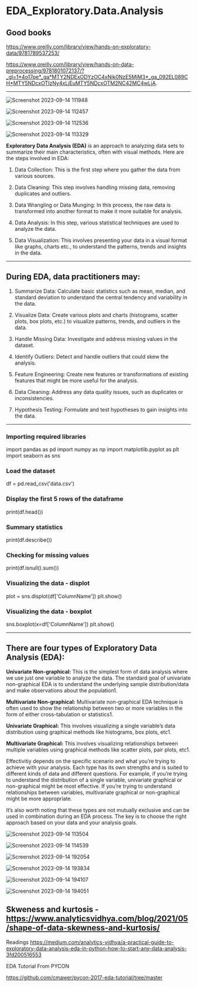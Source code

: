 # EDA_Exploratory.Data.Analysis

## Good books
https://www.oreilly.com/library/view/hands-on-exploratory-data/9781789537253/

https://www.oreilly.com/library/view/hands-on-data-preprocessing/9781801072137/?_gl=1*4o17pe*_ga*MTY2NDExODYzOC4xNjk0NzE5MjM3*_ga_092EL089CH*MTY5NDcxOTIzNy4xLjEuMTY5NDcxOTM2NC42MC4wLjA.

---------------------------------------------------------------------------

![Screenshot 2023-09-14 111948](https://github.com/lois4801/EDA_Exploratory.Data.Analysis/assets/96842662/cbc629df-afa6-4a04-a7f9-7fc2a52963b6)

![Screenshot 2023-09-14 112457](https://github.com/lois4801/EDA_Exploratory.Data.Analysis/assets/96842662/f2699aab-8740-41ff-a7b1-f5687abff442)

![Screenshot 2023-09-14 112536](https://github.com/lois4801/EDA_Exploratory.Data.Analysis/assets/96842662/b7691e0e-b107-4e2c-8033-2f1129a015f9)


![Screenshot 2023-09-14 113329](https://github.com/lois4801/EDA_Exploratory.Data.Analysis/assets/96842662/852cf32a-adc6-4090-9eab-4ec56678648d)


**Exploratory Data Analysis (EDA)** is an approach to analyzing data sets to summarize their main characteristics, often with visual methods. Here are the steps involved in EDA:

1. Data Collection: This is the first step where you gather the data from various sources.

2. Data Cleaning: This step involves handling missing data, removing duplicates and outliers.

3. Data Wrangling or Data Munging: In this process, the raw data is transformed into another format to make it more suitable for analysis.

4. Data Analysis: In this step, various statistical techniques are used to analyze the data.

5. Data Visualization: This involves presenting your data in a visual format like graphs, charts etc., to understand the patterns, trends and insights in the data.

------------------------------------------------------------------------
## During EDA, data practitioners may:

1. Summarize Data: Calculate basic statistics such as mean, median, and standard deviation to understand the central tendency and variability in the data.

2. Visualize Data: Create various plots and charts (histograms, scatter plots, box plots, etc.) to visualize patterns, trends, and outliers in the data.

3. Handle Missing Data: Investigate and address missing values in the dataset.

4. Identify Outliers: Detect and handle outliers that could skew the analysis.

5. Feature Engineering: Create new features or transformations of existing features that might be more useful for the analysis.

6. Data Cleaning: Address any data quality issues, such as duplicates or inconsistencies.

7. Hypothesis Testing: Formulate and test hypotheses to gain insights into the data.

---------------------------------------------------------------------
### Importing required libraries
import pandas as pd
import numpy as np
import matplotlib.pyplot as plt
import seaborn as sns

### Load the dataset
df = pd.read_csv('data.csv')

### Display the first 5 rows of the dataframe
print(df.head())

### Summary statistics
print(df.describe())

### Checking for missing values
print(df.isnull().sum())

### Visualizing the data - displot
plot = sns.displot(df['ColumnName'])
plt.show()

### Visualizing the data - boxplot
sns.boxplot(x=df['ColumnName'])
plt.show()

---------------------------------------------------------------
## There are four types of Exploratory Data Analysis (EDA):

**Univariate Non-graphical:** This is the simplest form of data analysis where we use just one variable to analyze the data. The standard goal of univariate non-graphical EDA is to understand the underlying sample distribution/data and make observations about the population1.

**Multivariate Non-graphical:** Multivariate non-graphical EDA technique is often used to show the relationship between two or more variables in the form of either cross-tabulation or statistics1.

**Univariate Graphical:** This involves visualizing a single variable’s data distribution using graphical methods like histograms, box plots, etc1.

**Multivariate Graphical:** This involves visualizing relationships between multiple variables using graphical methods like scatter plots, pair plots, etc1.

Effectivitiy depends on the specific scenario and what you’re trying to achieve with your analysis. Each type has its own strengths and is suited to different kinds of data and different questions.
For example, if you’re trying to understand the distribution of a single variable, univariate graphical or non-graphical might be most effective. If you’re trying to understand relationships between variables, multivariate graphical or non-graphical might be more appropriate.

It’s also worth noting that these types are not mutually exclusive and can be used in combination during an EDA process. The key is to choose the right approach based on your data and your analysis goals.

![Screenshot 2023-09-14 113504](https://github.com/lois4801/EDA_Exploratory.Data.Analysis/assets/96842662/b208fb1d-9334-44fe-a3a5-5b0569b3c895)

![Screenshot 2023-09-14 114539](https://github.com/lois4801/EDA_Exploratory.Data.Analysis/assets/96842662/37f463e7-fc2e-4d13-9974-316424db4319)


![Screenshot 2023-09-14 192054](https://github.com/lois4801/EDA_Exploratory.Data.Analysis/assets/96842662/ada99479-5235-4d98-b615-e30a7d754cbb)

![Screenshot 2023-09-14 193834](https://github.com/lois4801/EDA_Exploratory.Data.Analysis/assets/96842662/2dbe9f43-d4db-4218-bd1b-9d79c18d2e3d)

![Screenshot 2023-09-14 194107](https://github.com/lois4801/EDA_Exploratory.Data.Analysis/assets/96842662/fcde6c0f-035b-4d66-9a06-567536e39a0c)

![Screenshot 2023-09-14 194051](https://github.com/lois4801/EDA_Exploratory.Data.Analysis/assets/96842662/89cab00e-4477-42b5-a30e-f67fa2355892)

Skweness and kurtosis - https://www.analyticsvidhya.com/blog/2021/05/shape-of-data-skewness-and-kurtosis/
-------------------------------------------------------






Readings
https://medium.com/analytics-vidhya/a-practical-guide-to-exploratory-data-analysis-eda-in-python-how-to-start-any-data-analysis-3fd200516553

EDA Tutorial From PYCON

https://github.com/cmawer/pycon-2017-eda-tutorial/tree/master







